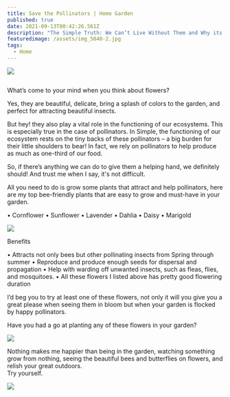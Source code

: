 ```yaml
---
title: Save the Pollinators | Home Garden
published: true
date: 2021-09-13T00:42:26.561Z
description: "The Simple Truth: We Can’t Live Without Them and Why its important than Ever"
featuredimage: /assets/img_5040-2.jpg
tags:
  - Home
---
```

![](/assets/img_5040-2.jpg)

![]()

What’s come to your mind when you think about flowers?

Yes, they are beautiful, delicate, bring a splash of colors to the garden, and perfect for attracting beautiful insects. 

But hey! they also play a vital role in the functioning of our ecosystems. This is especially true in the case of pollinators. In Simple, the functioning of our ecosystem rests on the tiny backs of these pollinators – a big burden for their little shoulders to bear! In fact, we rely on pollinators to help produce as much as one-third of our food. 

So, if there’s anything we can do to give them a helping hand, we definitely should! And trust me when I say, it's not difficult. 

All you need to do is grow some plants that attract and help pollinators, here are my top bee-friendly plants that are easy to grow and must-have in your garden.

• Cornflower
• Sunflower
• Lavender
• Dahlia
• Daisy
• Marigold

![](/assets/img_5093.jpg)

Benefits

• Attracts not only bees but other pollinating insects from Spring through summer 
• Reproduce and produce enough seeds for dispersal and propagation
• Help with warding off unwanted insects, such as fleas, flies, and mosquitoes.
• All these flowers I listed above has pretty good flowering duration

I’d beg you to try at least one of these flowers, not only it will you give you a great please when seeing them in bloom but when your garden is flocked by happy pollinators. 

Have you had a go at planting any of these flowers in your garden?

![](/assets/img_5076.jpg)

Nothing makes me happier than being in the garden, watching something grow from nothing, seeing the beautiful bees and butterflies on flowers, and relish your great outdoors. \
Try yourself. 

![](/assets/img_5512.jpg)
